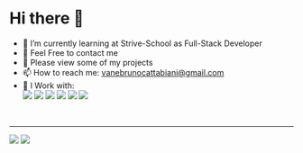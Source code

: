 ### <h1>Hi there 👋</h1>

- 🌱 I’m currently learning at Strive-School as Full-Stack Developer
- 💬 Feel Free to contact me
- 👀 Please view some of my projects
- 📫 How to reach me: vanebrunocattabiani@gmail.com
- 🤔 I Work with: <br> <image src="https://camo.githubusercontent.com/6dd33307985a08dbef2d2478465fa92f65bd78e45395693e9750582b1cd88055/68747470733a2f2f696d672e736869656c64732e696f2f62616467652f2d48544d4c2d4533344632363f7374796c653d666c61742d737175617265266c6f676f3d68746d6c35266c6f676f436f6c6f723d7768697465" />
  <image src="https://camo.githubusercontent.com/404c4161e21391af6d3d3d0585e8f6449f0f0875c1239c6bc363d7dcd46d7b6e/68747470733a2f2f696d672e736869656c64732e696f2f62616467652f2d4353532d3135373242363f7374796c653d666c61742d737175617265266c6f676f3d43535333266c6f676f436f6c6f723d7768697465" />
  <image src="https://camo.githubusercontent.com/a75b02799d851a916c5f5343a61d19a45015eaa277580f99009904d03a4ee005/68747470733a2f2f696d672e736869656c64732e696f2f62616467652f2d426f6f7473747261702d3536334437433f7374796c653d666c61742d737175617265266c6f676f3d626f6f747374726170266c6f676f436f6c6f723d7768697465">
  <image src="https://camo.githubusercontent.com/015c32260d0323c7700acd164475eec6d492a832aba6dc1856353455335aa3ae/68747470733a2f2f696d672e736869656c64732e696f2f62616467652f2d4a6176615363726970742d4637444631453f7374796c653d666c61742d737175617265266c6f676f3d6a617661736372697074266c6f676f436f6c6f723d323232">
  <image src="https://camo.githubusercontent.com/533da8800843b57b91a3227ce7d151ca865a0eeaae675715e209c0092314fa96/68747470733a2f2f696d672e736869656c64732e696f2f62616467652f2d52656163742d3435623864383f7374796c653d666c61742d737175617265266c6f676f3d7265616374266c6f676f436f6c6f723d7768697465">
  <image src="https://camo.githubusercontent.com/425d14e7ceaf18d8bb8e9bf17cd1a270c928c888b9ee4abe84a3bc8a5b3122fe/68747470733a2f2f696d672e736869656c64732e696f2f62616467652f2d4e6f64656a732d3433383533643f7374796c653d666c61742d737175617265266c6f676f3d4e6f64652e6a73266c6f676f436f6c6f723d7768697465">
<br/>
    <hr/>
    <div>
  <image src="https://github-readme-stats.vercel.app/api?username=C-Vane&hide=issues&show_icons=true&hide_border=true">
  <image src="https://github-readme-stats.vercel.app/api/top-langs/?username=C-Vane&layout=compact">
<div>

